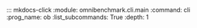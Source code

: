 ::: mkdocs-click
    :module: omnibenchmark.cli.main
    :command: cli
    :prog_name: ob
    :list_subcommands: True
    :depth: 1
